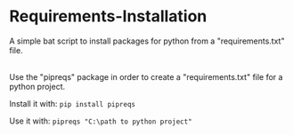 # Requirements-Installation
A simple bat script to install packages for python from a "requirements.txt" file.
<br/><br/>

Use the "pipreqs" package in order to create a "requirements.txt" file for a python project.

Install it with: ```pip install pipreqs```

Use it with: ```pipreqs "C:\path to python project"```
